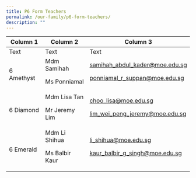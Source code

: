 ```yaml
---
title: P6 Form Teachers
permalink: /our-family/p6-form-teachers/
description: ""
---
```

| Column 1 | Column 2 | Column 3 |
| -------- | -------- | -------- |
| Text     | Text     | Text     |
6 Amethyst | Mdm Samihah<p>Ms Ponniamal</p> | samihah_abdul_kader@moe.edu.sg<p>ponniamal_r_suppan@moe.edu.sg</p>
6 Diamond | Mdm Lisa Tan<p>Mr Jeremy Lim</p> | choo_lisa@moe.edu.sg<p>lim_wei_peng_jeremy@moe.edu.sg</p>
6 Emerald | Mdm Li Shihua<p>Ms Balbir Kaur</p> | li_shihua@moe.edu.sg<p>kaur_balbir_g_singh@moe.edu.sg</p>
